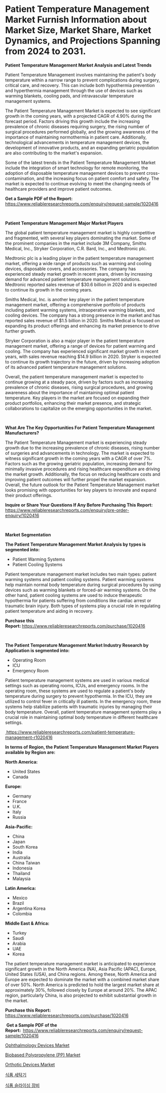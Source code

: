<p><h1>Patient Temperature Management Market Furnish Information about Market Size, Market Share, Market Dynamics, and Projections Spanning from 2024 to 2031.</h1></p><p><strong>Patient Temperature Management Market Analysis and Latest Trends</strong></p>
<p><p>Patient Temperature Management involves maintaining the patient's body temperature within a narrow range to prevent complications during surgery, critical care, and recovery. This can include both hypothermia prevention and hyperthermia management through the use of devices such as warming blankets, cooling pads, and intravascular temperature management systems.</p><p>The Patient Temperature Management Market is expected to see significant growth in the coming years, with a projected CAGR of 4.90% during the forecast period. Factors driving this growth include the increasing prevalence of chronic diseases requiring surgery, the rising number of surgical procedures performed globally, and the growing awareness of the importance of maintaining normothermia in patient care. Additionally, technological advancements in temperature management devices, the development of innovative products, and an expanding geriatric population are also contributing to the market's expansion.</p><p>Some of the latest trends in the Patient Temperature Management Market include the integration of smart technology for remote monitoring, the adoption of disposable temperature management devices to prevent cross-contamination, and the increasing focus on patient comfort and safety. The market is expected to continue evolving to meet the changing needs of healthcare providers and improve patient outcomes.</p></p>
<p><strong>Get a Sample PDF of the Report:&nbsp;</strong> <a href="https://www.reliableresearchreports.com/enquiry/request-sample/1020416">https://www.reliableresearchreports.com/enquiry/request-sample/1020416</a></p>
<p>&nbsp;</p>
<p><strong>Patient Temperature Management Major Market Players</strong></p>
<p><p>The global patient temperature management market is highly competitive and fragmented, with several key players dominating the market. Some of the prominent companies in the market include 3M Company, Smiths Medical, Inc., Stryker Corporation, C.R. Bard, Inc., and Medtronic plc.</p><p>Medtronic plc is a leading player in the patient temperature management market, offering a wide range of products such as warming and cooling devices, disposable covers, and accessories. The company has experienced steady market growth in recent years, driven by increasing demand for advanced patient temperature management solutions. Medtronic reported sales revenue of $30.6 billion in 2020 and is expected to continue its growth in the coming years.</p><p>Smiths Medical, Inc. is another key player in the patient temperature management market, offering a comprehensive portfolio of products including patient warming systems, intraoperative warming blankets, and cooling devices. The company has a strong presence in the market and has reported sales revenue of $1.5 billion in 2020. Smiths Medical is focused on expanding its product offerings and enhancing its market presence to drive further growth.</p><p>Stryker Corporation is also a major player in the patient temperature management market, offering a range of devices for patient warming and cooling. The company has experienced significant market growth in recent years, with sales revenue reaching $14.9 billion in 2020. Stryker is expected to continue its growth trajectory in the future, driven by increasing adoption of its advanced patient temperature management solutions.</p><p>Overall, the patient temperature management market is expected to continue growing at a steady pace, driven by factors such as increasing prevalence of chronic diseases, rising surgical procedures, and growing awareness about the importance of maintaining optimal patient temperature. Key players in the market are focused on expanding their product portfolios, enhancing their market presence, and strategic collaborations to capitalize on the emerging opportunities in the market.</p></p>
<p>&nbsp;</p>
<p><strong>What Are The Key Opportunities For Patient Temperature Management Manufacturers?</strong></p>
<p><p>The Patient Temperature Management market is experiencing steady growth due to the increasing prevalence of chronic diseases, rising number of surgeries and advancements in technology. The market is expected to witness significant growth in the coming years with a CAGR of over 7%. Factors such as the growing geriatric population, increasing demand for minimally invasive procedures and rising healthcare expenditure are driving the market growth. Additionally, the focus on reducing healthcare costs and improving patient outcomes will further propel the market expansion. Overall, the future outlook for the Patient Temperature Management market looks promising with opportunities for key players to innovate and expand their product offerings.</p></p>
<p><strong>Inquire or Share Your Questions If Any Before Purchasing This Report:</strong> <a href="https://www.reliableresearchreports.com/enquiry/pre-order-enquiry/1020416">https://www.reliableresearchreports.com/enquiry/pre-order-enquiry/1020416</a></p>
<p>&nbsp;</p>
<p><strong>Market Segmentation</strong></p>
<p><strong>The Patient Temperature Management Market Analysis by types is segmented into:</strong></p>
<p><ul><li>Patient Warming Systems</li><li>Patient Cooling Systems</li></ul></p>
<p><p>Patient temperature management market includes two main types: patient warming systems and patient cooling systems. Patient warming systems help maintain normal body temperature during surgical procedures by using devices such as warming blankets or forced-air warming systems. On the other hand, patient cooling systems are used to induce therapeutic hypothermia for patients suffering from conditions like cardiac arrest or traumatic brain injury. Both types of systems play a crucial role in regulating patient temperature and aiding in recovery.</p></p>
<p><strong>Purchase this Report:&nbsp;</strong><a href="https://www.reliableresearchreports.com/purchase/1020416">https://www.reliableresearchreports.com/purchase/1020416</a></p>
<p>&nbsp;</p>
<p><strong>The Patient Temperature Management Market Industry Research by Application is segmented into:</strong></p>
<p><ul><li>Operating Room</li><li>ICU</li><li>Emergency Room</li></ul></p>
<p><p>Patient temperature management systems are used in various medical settings such as operating rooms, ICUs, and emergency rooms. In the operating room, these systems are used to regulate a patient's body temperature during surgery to prevent hypothermia. In the ICU, they are utilized to control fever in critically ill patients. In the emergency room, these systems help stabilize patients with traumatic injuries by managing their body temperature. Overall, patient temperature management systems play a crucial role in maintaining optimal body temperature in different healthcare settings.</p></p>
<p><a href="https://www.reliableresearchreports.com/patient-temperature-management-r1020416">&nbsp;https://www.reliableresearchreports.com/patient-temperature-management-r1020416</a></p>
<p><strong>In terms of Region, the Patient Temperature Management Market Players available by Region are:</strong></p>
<p>
    <p> <strong> North America: </strong>
        <ul>
            <li>United States</li>
            <li>Canada</li>
        </ul>
        </p> 
    <p> <strong> Europe: </strong>
        <ul>
            <li>Germany</li>
            <li>France</li>
            <li>U.K.</li>
            <li>Italy</li>
            <li>Russia</li>
        </ul>
        </p> 
    <p> <strong> Asia-Pacific: </strong>
        <ul>
            <li>China</li>
            <li>Japan</li>
            <li>South Korea</li>
            <li>India</li>
            <li>Australia</li>
            <li>China Taiwan</li>
            <li>Indonesia</li>
            <li>Thailand</li>
            <li>Malaysia</li>
        </ul>
        </p> 
    <p> <strong> Latin America: </strong>
        <ul>
            <li>Mexico</li>
            <li>Brazil</li>
            <li>Argentina Korea</li>
            <li>Colombia</li>
        </ul>
        </p> 
    <p> <strong> Middle East & Africa: </strong>
        <ul>
            <li>Turkey</li>
            <li>Saudi</li>
            <li>Arabia</li>
            <li>UAE</li>
            <li>Korea</li>
        </ul>
    </p>
    </p>
<p><p>The patient temperature management market is anticipated to experience significant growth in the North America (NA), Asia Pacific (APAC), Europe, United States (USA), and China regions. Among these, North America and Europe are expected to dominate the market with a combined market share of over 50%. North America is predicted to hold the largest market share at approximately 30%, followed closely by Europe at around 20%. The APAC region, particularly China, is also projected to exhibit substantial growth in the market.</p></p>
<p><strong>Purchase this Report: </strong><a href="https://www.reliableresearchreports.com/purchase/1020416">https://www.reliableresearchreports.com/purchase/1020416</a></p>
<p>&nbsp;<strong>Get a Sample PDF of the Report:&nbsp;&nbsp;</strong><a href="https://www.reliableresearchreports.com/enquiry/request-sample/1020416">https://www.reliableresearchreports.com/enquiry/request-sample/1020416</a></p>
<p><strong></strong></p>
<p><p><a href="https://github.com/brenzgnarento/Market-Research-Report-List-2/blob/main/ophthalmology-devices-market.md">Ophthalmology Devices Market</a></p><p><a href="https://issuu.com/reportprime-2/docs/biobased-polypropylene-pp-market-size-2030.pptx">Biobased Polypropylene (PP) Market</a></p><p><a href="https://github.com/jerrycopelandthomaswsqd8q/Market-Research-Report-List-2/blob/main/orthotic-devices-market.md">Orthotic Devices Market</a></p><p><a href="https://github.com/BrettWeberrt8767765/Market-Research-Report-List-1/blob/main/124517043369.md">식품 세탁기</a></p><p><a href="https://github.com/camron674/Market-Research-Report-List-1/blob/main/653646843370.md">식품 슬라이싱 장비</a></p></p>